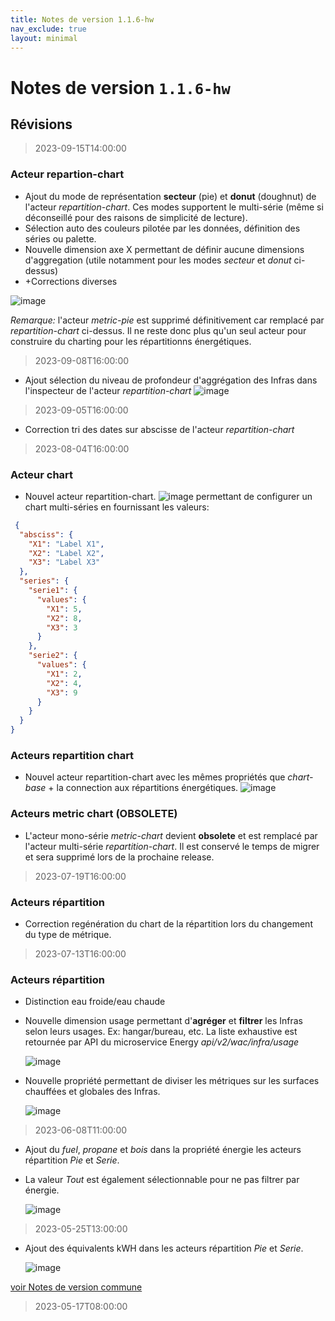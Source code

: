 ```yaml
---
title: Notes de version 1.1.6-hw
nav_exclude: true
layout: minimal
---
```


# Notes de version `1.1.6-hw`

## Révisions

> 2023-09-15T14:00:00

### Acteur repartion-chart
- Ajout du mode de représentation **secteur** (pie) et **donut** (doughnut) de l'acteur _repartition-chart_. Ces modes supportent le multi-série (même si déconseillé pour des raisons de simplicité de lecture).
- Sélection auto des couleurs pilotée par les données, définition des séries ou palette.
- Nouvelle dimension axe X permettant de définir aucune dimensions d'aggregation (utile notamment pour les modes _secteur_ et _donut_ ci-dessus)
- +Corrections diverses

![image](https://github.com/witsa/synapps/assets/9974702/0bab351e-81ef-4f4d-8070-a0484ddee164)

_Remarque:_ l'acteur _metric-pie_ est supprimé définitivement car remplacé par _repartition-chart_ ci-dessus. Il ne reste donc plus qu'un seul acteur pour construire du charting pour les répartitionns énergétiques.

> 2023-09-08T16:00:00

- Ajout sélection du niveau de profondeur d'aggrégation des Infras dans l'inspecteur de l'acteur _repartition-chart_
  ![image](https://github.com/witsa/synapps/assets/9974702/d4cfeb08-5793-4331-93c3-1b88a5e521d8)

> 2023-09-05T16:00:00

- Correction tri des dates sur abscisse de l'acteur _repartition-chart_

> 2023-08-04T16:00:00

### Acteur chart
- Nouvel acteur repartition-chart.
  ![image](https://github.com/witsa/synapps/assets/9974702/9698bff0-4237-42e7-889f-384870ae5dac) permettant de configurer un chart multi-séries en fournissant les valeurs:
```JSON
 {
  "absciss": {
    "X1": "Label X1",
    "X2": "Label X2",
    "X3": "Label X3"
  },
  "series": {
    "serie1": {
      "values": {
        "X1": 5,
        "X2": 8,
        "X3": 3
      }
    },
    "serie2": {
      "values": {
        "X1": 2,
        "X2": 4,
        "X3": 9
      }
    }
  }
}
```

### Acteurs repartition chart
- Nouvel acteur repartition-chart avec les mêmes propriétés que _chart-base_ + la connection aux répartitions énergétiques.
  ![image](https://github.com/witsa/synapps/assets/9974702/efc4091f-bd7c-43cd-9361-bf3d7829a368)


### Acteurs metric chart (OBSOLETE)
- L'acteur mono-série _metric-chart_ devient **obsolete** et est remplacé par l'acteur multi-série _repartition-chart_. Il est conservé le temps de migrer et sera supprimé lors de la prochaine release.

> 2023-07-19T16:00:00

### Acteurs répartition
- Correction regénération du chart de la répartition lors du changement du type de métrique.

> 2023-07-13T16:00:00

### Acteurs répartition
- Distinction eau froide/eau chaude
- Nouvelle dimension usage permettant d'**agréger** et **filtrer** les Infras selon leurs usages. Ex: hangar/bureau, etc. La liste exhaustive est retournée par API du microservice Energy _api/v2/wac/infra/usage_
  
  ![image](https://github.com/witsa/synapps/assets/9974702/fca1e0f3-323e-40f9-93e2-d0701a50a035)

- Nouvelle propriété permettant de diviser les métriques sur les surfaces chauffées et globales des Infras.

  ![image](https://github.com/witsa/synapps/assets/9974702/11c1a654-33fb-4375-b8b6-e9959df05569)

> 2023-06-08T11:00:00

- Ajout du _fuel_, _propane_ et _bois_ dans la propriété énergie les acteurs répartition _Pie_ et _Serie_.
- La valeur _Tout_ est également sélectionnable pour ne pas filtrer par énergie.

  ![image](https://github.com/witsa/synapps/assets/9974702/f397d534-9b19-4114-9787-4c1bdb7a55cd)

> 2023-05-25T13:00:00

- Ajout des équivalents kWH dans les acteurs répartition _Pie_ et _Serie_.

  ![image](https://github.com/witsa/synapps/assets/9974702/5f09ba43-5d3b-4c37-9905-0e62fc520c40)

[voir Notes de version commune](https://witsa.github.io/synapps/synapps-studio-releases/notes/1.1.6)

> 2023-05-17T08:00:00
